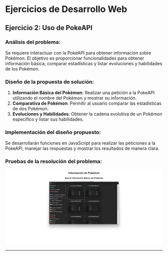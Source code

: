 # Ejercicios de Desarrollo Web

## Ejercicio 2: Uso de PokeAPI

### Análisis del problema:
Se requiere interactuar con la PokeAPI para obtener información sobre Pokémon. El objetivo es proporcionar funcionalidades para obtener información básica, comparar estadísticas y listar evoluciones y habilidades de los Pokémon.

### Diseño de la propuesta de solución:
1. **Información Básica del Pokémon**: Realizar una petición a la PokeAPI utilizando el nombre del Pokémon y mostrar su información.
2. **Comparativa de Pokémon**: Permitir al usuario comparar las estadísticas de dos Pokémon.
3. **Evoluciones y Habilidades**: Obtener la cadena evolutiva de un Pokémon específico y listar sus habilidades.

### Implementación del diseño propuesto:
Se desarrollarán funciones en JavaScript para realizar las peticiones a la PokeAPI, manejar las respuestas y mostrar los resultados de manera clara.

### Pruebas de la resolución del problema:
![ejercico1](gif1.gif)
 
---
